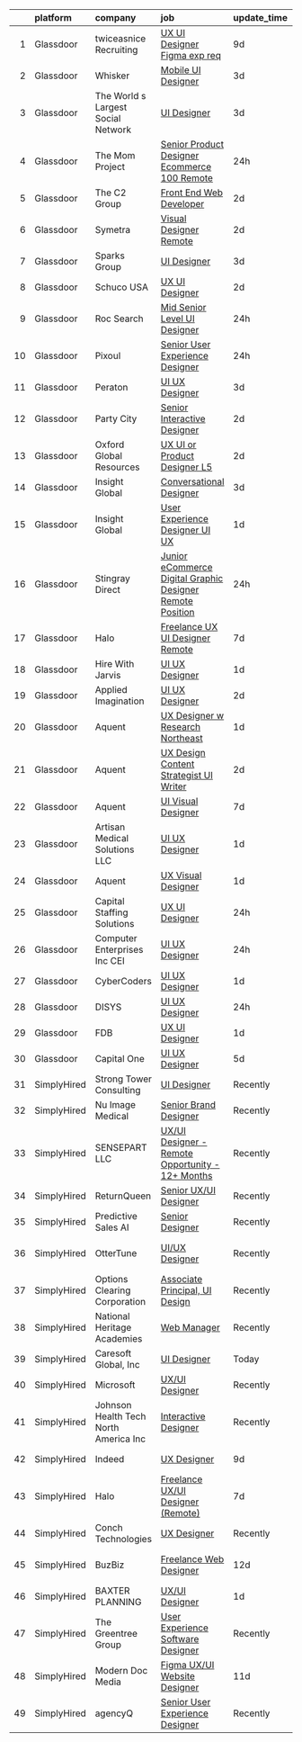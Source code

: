 

|    | platform    | company                               | job                                                                                                                                                                                                                                                                                                                                                                                                                                                                                                                                                                                                                                                                                                                                                                                                                                                                                                                                                                                                                                                                                                                                                                                                                                                                                                                                                                                                                                                                                              | update_time   | location                  |
|---:|:------------|:--------------------------------------|:-------------------------------------------------------------------------------------------------------------------------------------------------------------------------------------------------------------------------------------------------------------------------------------------------------------------------------------------------------------------------------------------------------------------------------------------------------------------------------------------------------------------------------------------------------------------------------------------------------------------------------------------------------------------------------------------------------------------------------------------------------------------------------------------------------------------------------------------------------------------------------------------------------------------------------------------------------------------------------------------------------------------------------------------------------------------------------------------------------------------------------------------------------------------------------------------------------------------------------------------------------------------------------------------------------------------------------------------------------------------------------------------------------------------------------------------------------------------------------------------------|:--------------|:--------------------------|
|  1 | Glassdoor   | twiceasnice Recruiting                | [UX UI Designer  Figma exp req ](https://www.glassdoor.com/partner/jobListing.htm?pos=112&ao=1110586&s=58&guid=000001812d7ab82e9986f0d0ea133943&src=GD_JOB_AD&t=SR&vt=w&ea=1&cs=1_29c134eb&cb=1654325426574&jobListingId=1007892546442&cpc=9C2286EA3771AAF6&jrtk=3-0-1g4mnle2ir15q801-1g4mnle31kugj800-df931ef0bb3332fb--6NYlbfkN0AIiLXtwtv0BDns9BiY4ItblantFozdL6jLmLxNvS8mvjuxisTwqC5eP8M9rzt7hxIT9nDYH1SCM1b2dq3wG1WcPpsnnh-yJQY9xfEd8XA5Y0pD3MH5XLjsTxoqumsc1pAEIpMgiquqsxm1cRl2dzxXR5v8wfpV66b0U9wNNjLG2pqsVadHhuMaXh-pYt_IQjrhNncMj-V9Po-mChr7H3LWmz5B_8E90sw8B1w2JHF1AMqGtmdc7J2WfG9Oxys2LeWJLELPBsbr1CVoJb2E89m_wDGl9PlFKKeHFoifCexO_w96R783ewI6pjvZnCK0ikcNYbT_h0B13yLKCbbMGOs-rRsI143VhbjyvjMhpn0oNzAG3VqZJ2hvJMHwVzXmoa2DEIjNvNk_YZQPDVE0sDRpZezXvBGlYjTVY32NIrao5VmVFOdKqLDmiL5O83WZ0n9NEM6hCzomj-cT45nCZXaRVyV9aOHsAidlrNrnk6h8zpF7lhGxzFphtVI5EeC4WyE3d-J5hWThO2Q4vwXU28lb)                                                                                                                                                                                                                                                                                                                                                                                                                                                                                                                                                                                                        | 9d            | New York, NY              |
|  2 | Glassdoor   | Whisker                               | [Mobile UI Designer](https://www.glassdoor.com/partner/jobListing.htm?pos=103&ao=1110586&s=58&guid=000001812d7ab82e9986f0d0ea133943&src=GD_JOB_AD&t=SR&vt=w&ea=1&cs=1_29003c28&cb=1654325426572&jobListingId=1007906987829&cpc=D3E44275D43A938E&jrtk=3-0-1g4mnle2ir15q801-1g4mnle31kugj800-3e63ae35ad6425d2--6NYlbfkN0DuO5AyZ4DbdVEdCWdwRW2X2xQLnXYxTgC22YElx7EXc8msMH0mY6KKmy9iETSqPoVG68_ymrySiBqnT_Z-kgUnZ7-8t8PHgBNZhJB5RmVN2egvIOAqSIUFXIpkxnT2hnaFxXIXPlKXPkHZJgtupdkrxL5zaVKiEHQ1wletxAELzj_eiLjuE-c542xcOeQFM3stdFejyRL-pZMxQhBrF0BqGD2pZD2Ruw81iQ9Y1clzE37rL01zAR17bXeSJjq42UwqUTVq9yfOB1BGkFCHekc6kvYc18qBuzv-wyCkednEpC1G3Pq0vYTAj0MzMhD7vVfRyMCmswfk7yqyosFpaOeK52pvH7D-gPCQoLAvhq0NEhEvcLTkwVnrVoPsho1_PX5YFFM-dBmZePFX7uAoL-rC59wxpM3ZqHgCjHfGkNpuB7fKaNTGd5_mig-YfpWRMCEZWfhMupf1DNNeytXt66Q9Ontmwx1eyGe1P68aqcOD-Ji2faDUAmQYmGZMI2CbDDqWmIBvUCzoF9e98ufDhN9luUuynUokuGn15_KqecntGEfkgpLo8yt6)                                                                                                                                                                                                                                                                                                                                                                                                                                                                                                                                                                                    | 3d            | Remote                    |
|  3 | Glassdoor   | The World s Largest Social Network    | [UI Designer](https://www.glassdoor.com/partner/jobListing.htm?pos=115&ao=1110586&s=58&guid=000001812d7ab82e9986f0d0ea133943&src=GD_JOB_AD&t=SR&vt=w&ea=1&cs=1_0bee89cc&cb=1654325426574&jobListingId=1007907628103&cpc=654405A9B1E0A9F5&jrtk=3-0-1g4mnle2ir15q801-1g4mnle31kugj800-99cd808f6a2f08b1--6NYlbfkN0DSgjPPcnEdvoK3uuxfISLALE6pB1FR7YSHOr_tSg5_QGIhoz_2VqUepdcKLBLI_zSHgN9Sz03KAnPYZUmx6b4z9mhRPODEy-O7qmoS_HStiINQjsdQqA3YjiQFX69lw-5-ZiQxY3XBCp1i3861rKurtjh3CQKJRE80zcKRvIKPJyUYv8B03li-NvHrBiWMKuSWQJMkAM0MuS-DF_29pemGIEQ-ayRv5yd2rhwqzowP_Is1E4iq3eAovsuOjOQO7TkkSb9iZQTymuGoqrD8isBMAfHJ3qaMrC-mb3dDU-wtyf496zHvmH5__OFvcB2AtmELdoOkT_v7EciA3Nx1zVJ-tcg8v9fvIOjslnqKmuWEhFsUbHKaRVNlO2BbIzQTIt3MvMMxbxBt95-8cCIqF-NFkS-rLbXpdPkPQoOwwdPNWPK_L1CelZ3qiNBe3jAnU6LziGR_62vrlU-AY6ZwBQox_-8b6QrEJbiCJCpxT8IpHGYg43eXnelm6A06MWGP4FaGkKLsvVoNbqMl7dIMSBTWpjcWqnPVBfqmo6SA0qKQMPxMt1eivzMcvaP1j1lZpwL0nRZNioyhNA%3D%3D)                                                                                                                                                                                                                                                                                                                                                                                                                                                                                                                                                               | 3d            | New York, NY              |
|  4 | Glassdoor   | The Mom Project                       | [Senior Product Designer  Ecommerce  100  Remote ](https://www.glassdoor.com/partner/jobListing.htm?pos=113&ao=1110586&s=58&guid=000001812d7ab82e9986f0d0ea133943&src=GD_JOB_AD&t=SR&vt=w&cs=1_e013fc43&cb=1654325426573&jobListingId=1007916631797&cpc=5E31031E1AFF45A7&jrtk=3-0-1g4mnle2ir15q801-1g4mnle31kugj800-5dc217c156d2c160--6NYlbfkN0BDp_epf89aHDQhKpPegNJQ_ldQpEFZQsM9OcONMGxWx6pU56EKHF58QjVdAUvn2gUtaHUX3eLkJUiJQbi6OaBCyzUet3Z3d50_CjC2tXwtJcpx5M_a7xHbrE0_NT1JBo_I04700zYR1GArHt4e4I2AyoeFWxNoCyUlXVVhu8DkOuV_rtohP-yk92_W_H3hudR-woE8mqu70xuMqRyjrxp5AIqM_iiWR1OaVEKa1ayfITEvzHwGe_QLcwENl92-KvcoetiCpnbL1WcqZua67xoZ8d2-KunkypMji2YKABK2U9xAztj0uD08puJTBnnstyCRgJ3nnIocJjo1myMxsiMQcf0pHVeJNhzimy8y-XOrsp1e21nDQYU6XCAg6dQaxgqT7PioQZyPmDf0nB9zVJIQEQ1ZrTc3lSFOkwwwTbRcGFkKSiU_ehTT-wxlSzWpiXsXtdGhziRSe2BHOL6-tC1ornsRkUXD_gsMBwtXPOFpBrFaGClbAeTzpTGUDM_kO1zLVEiZovAM7c_vlAx0MykEU9Hr4_FQixuvaUqrNsaaaIcZ44qXUojVPV57Cdfup_2qqA4JyhrbgQ%3D%3D)                                                                                                                                                                                                                                                                                                                                                                                                                                                                                                                               | 24h           | Remote                    |
|  5 | Glassdoor   | The C2 Group                          | [Front End Web Developer](https://www.glassdoor.com/partner/jobListing.htm?pos=116&ao=1110586&s=58&guid=000001812d7ab82e9986f0d0ea133943&src=GD_JOB_AD&t=SR&vt=w&ea=1&cs=1_feac6fd1&cb=1654325426574&jobListingId=1007910229074&cpc=F41FEAB56D215062&jrtk=3-0-1g4mnle2ir15q801-1g4mnle31kugj800-e03917c5477f11c5--6NYlbfkN0A8vWNZu0Fuho3WsY_OlUy3fu0c3DIrtD5o3Tw6pQ4lFPHBGkmDutwfMhHWYxWA81dfim1KW3nE2cBjuW--Ph5XZ4uoo6lR150u2uiVdBsuUVH2ncY9E0OC7zdpugZ0S8WJdfbv0C4EXeCRyY8Sk3xaDNZwN2Ov14SSbySwO2F0xMANqRf4iDbK7JRNfL68BR5DgKGITlv3NU09HP7WGm1mSl-o9IzAtA-w5GtCaYBHNbOobE5_vVutjU7eOGkwmsyACzRPdV0jHhz5r7qgt3CC_PlL3ApyIZiZL5LMw5ir_KzSG-Jb1V2MNRkk6ehFHA-SHDYPOJ3qmVNZ2WJiLoK1E304YQaxrq8emVZP-Z-KEXELBTj8FZ0EI6uOMSScptWveYmn6rQVRqG9wLMcJW8tT2LiA6GHMv26Mi_rWicMU2TW2I4fQMb-DG50eDwIK7GZ0WCI2akCMYdZ3pbKIJ7z_z96K6ImHK9huRhrJ03KnB1xZPeHeGyc9KxMVQ1w1FdMhLOYqTp-O59eml6sEdUi)                                                                                                                                                                                                                                                                                                                                                                                                                                                                                                                                                                                                               | 2d            | Remote                    |
|  6 | Glassdoor   | Symetra                               | [Visual Designer   Remote](https://www.glassdoor.com/partner/jobListing.htm?pos=110&ao=1110586&s=58&guid=000001812d7ab82e9986f0d0ea133943&src=GD_JOB_AD&t=SR&vt=w&cs=1_d9097066&cb=1654325426573&jobListingId=1007910117840&cpc=8795CF9063CD573D&jrtk=3-0-1g4mnle2ir15q801-1g4mnle31kugj800-81365151b091542e--6NYlbfkN0DxLmO7NH_YTtLbOIMvJFqJGEF88__vqD2fZF7JxivJ0azNiCTgnfJhqK52DTe9kl3HxAUXSrL2mTd0Ptx5yHlrOP7pNyy_I0DH1ewqAlG-HwrZHUudZdbZdhMuQaE91j7v3Tw7VN79EeVQTmxCsMd4tn55Y-PDa_cgZasr_TwpzKY_Ml-ta6ZsRZ7mL6V-QueU-4zruVdb4g77rfMuxoz2VaMTDCo9wCmVOvpfNih4frtgCxPUNSf1N8AYjNLhlDulypF26peReqWxv-4n0uMQVoent8Or520pOzf8zKdNTtUPtovn7yQWdSL1M5njke-isauE28sXzl9Ex71Z9TgCQF-z-ipsbV9YyywFSTeSLC1HssbObTzRTBoOp_8q5RskWpbM3tVblDrxmucK-aMSSezmZqct-vEthZw-ZUhlDkqLzDp9T8vBh7CV1l9p3cvxY-hcMHuYsPR5REGj5PqOzNVVYg8NefqQ6VPJ3RvU6oN3hn_BZH7jwVbNJi0y_DXPNvALuLlonqFPJ6YvaaZ8_diaojLRz-B3-SU6QmN7tYv6MqD0w38xDr2lJVHVGTuXZDGfWiEgxQ%3D%3D)                                                                                                                                                                                                                                                                                                                                                                                                                                                                                                                                                       | 2d            | Bellevue, WA              |
|  7 | Glassdoor   | Sparks Group                          | [UI Designer](https://www.glassdoor.com/partner/jobListing.htm?pos=122&ao=1110586&s=58&guid=000001812d7ab82e9986f0d0ea133943&src=GD_JOB_AD&t=SR&vt=w&cs=1_b897fdf0&cb=1654325426575&jobListingId=1007907539579&cpc=334ABAF5D42DC775&jrtk=3-0-1g4mnle2ir15q801-1g4mnle31kugj800-d5ed0e6d038eeda3--6NYlbfkN0CVbIAoVGlVV0muHIzlWY31dYj5hrVkKa7qBWZ-hZn3g-zWnitpxah_RyLopvrEJPJSvVwjkMKnm5YVHNZCE-zsHIh7BBtePO9VXDv-IoOQ_g9_YSUEmHgjo_LBuod_GJp8dZHf3F-Xd-iutLJpJyhX4iH9a1_YfgQiUkAuBBrk5QGN0QTW--uTfpZ9bj1WKwnmVPEp10l69hPlMu-H3dJxovClQCmNhYsXOG2g207ZTc9W_LlNWqNOpIKk49cvVwZNSz144-X9GVYUVWCJIT6yhuvL_emNkJu3O7DSH7DHwf4xK3G8qu06VvwnmzyCftVUoJVr0qrCg_QnzGFqzqaOMHmevuwTzI17AnghPczgmQhk5LPZbyGhh8_usfmP1E2MdMg2rp66oN-ZO0gcuN_S8sDl39rbsg3jJC9ClAnsUH91H2kc1X9UncS0AVVYof7etKmk5qqvwnDSnvZpEuWvkN-zTGsMBaZ8_qU_6Zz4vC7wTbz7zJOSuwLHFbh3niI%3D)                                                                                                                                                                                                                                                                                                                                                                                                                                                                                                                                                                                                                                                  | 3d            | McLean, VA                |
|  8 | Glassdoor   | Schuco USA                            | [UX UI Designer](https://www.glassdoor.com/partner/jobListing.htm?pos=108&ao=1110586&s=58&guid=000001812d7ab82e9986f0d0ea133943&src=GD_JOB_AD&t=SR&vt=w&ea=1&cs=1_74aa0e41&cb=1654325426573&jobListingId=1007910147316&cpc=9DC6E4D8324653EE&jrtk=3-0-1g4mnle2ir15q801-1g4mnle31kugj800-648eccd96585997c--6NYlbfkN0DZc8PhIs_qdHG0M6EPLtFrFWa2VwwoVfJD5Y7tpxTukW3UFWyx_O_af6XPVZFO0XQZ7C99RcDXSduUSItb_VZ6mWGaGRpCqgJHf_I-FQlYP1X6UfL6_8quVSOWuEqAWFtJ7mfmztYeIgDE8-XyRScMMMb1A5RuUFygnceecpGyI1Gpu1oWLXMgvxW0JNEgp7hX1jtUTjby6GlT3leVZWOgw8lCbWfErkmbDorNgq2l1cr-CV5Q53-jxULNG---i9n-HbXqB805zfU9N7wZS2-cUKfh4cDHqmd003wRZuqf0TeTlxGwaIv4GLbTm1_KFJ91hWcZqcnIr8YR7JkdrNindWAeq8pmpIb9Wj8BGrCvWqgMPyzfEPHZy40KJ-_CVaOgTy6LuMggX3ruxHLJGFlCsdLnaQQx-2c40tKtuksBpq6DNa3kYIeM_aQqVnXAZuW9Bz5soR82UK0gNxRYTWRGyIwKiSNEXkrZyebTyujXfyoT0EK0asvFA5-wUBXeIuQ%3D)                                                                                                                                                                                                                                                                                                                                                                                                                                                                                                                                                                                                                                          | 2d            | New York, NY              |
|  9 | Glassdoor   | Roc Search                            | [Mid Senior Level UI Designer](https://www.glassdoor.com/partner/jobListing.htm?pos=126&ao=1110586&s=58&guid=000001812d7ab82e9986f0d0ea133943&src=GD_JOB_AD&t=SR&vt=w&ea=1&cs=1_4656c9b9&cb=1654325426575&jobListingId=1007915949820&cpc=F41FEAB56D215062&jrtk=3-0-1g4mnle2ir15q801-1g4mnle31kugj800-325a1e1b5d8f42fa--6NYlbfkN0CMHfdvImXyhvk82aHanYmk_omNMXOkHedsHncAw9pogZQ8McdVG3ZgtV6D129IFYgkGozRgCjwawEtcvof2isAMJd4ao58voxGhYZjMg7nDDNsZsbiTjzCORehHChkQZN8mspy4ipgGIuQTI60ZDEUfds7wwoyVOGT2AV1FnWDqS3Vt2hRaN5YYqxtGELn9he981KsMl47rDb2XqY7vv_lxIrfw8mrSlwOZNnXG5DLaSfcZJ6ajHuI-yCd6xtISi0IZLYU0R63cXTInBuMmW1yvjqwHhUC0klb75kbRQx-qGCupVNDb6scMdjviLRw1F1oFeUumP0vuE7GzqIfBGUjlcM-PywZ_AykWDnHRmO_jIehKn2pD_CdyP6_T0UnOafyeZjwYajGZAzBlB1fQ-x1a3kpOq9zpbyWP6P9UJBJYqHOQ70vLO_GfXC-Od5wjhLYm3zuuVk_PK9D1a2M9RhCXsUzz6WLsZaXTPN3_5ff3vzixgOtN5Pm9p2nt0U0BhjweVieDnABvQ%3D%3D)                                                                                                                                                                                                                                                                                                                                                                                                                                                                                                                                                                                                              | 24h           | Remote                    |
| 10 | Glassdoor   | Pixoul                                | [Senior User Experience Designer](https://www.glassdoor.com/partner/jobListing.htm?pos=106&ao=1110586&s=58&guid=000001812d7ab82e9986f0d0ea133943&src=GD_JOB_AD&t=SR&vt=w&ea=1&cs=1_ca17808e&cb=1654325426572&jobListingId=1007916613858&cpc=723ADC3DFE402989&jrtk=3-0-1g4mnle2ir15q801-1g4mnle31kugj800-f9e6c36db6c18fa4--6NYlbfkN0DkuNNc9jtp8Paa5ic1vcdzrE97PDvQxS5P2e8AiHduyeY-Bjef1quw5x-u8TrJADSRTlrF43X3tRGUfZfixxZuJhbH6sy5XJaB0RzJNGjXdYkwgYrOm-PDYratyS3Sts2nghLR9CbAIZFNsABtIh3vBJP-0pq_XNCcvg4USCQyXbQvD7kflEeGYOFkS1uZmAFVAgJ57M_jk403liy0e7TfC8UR9Ts4xdcqB90MPTCWiFnvdWY_PxxWWSdQ9Ke0gHCMz5MbmIpXAgr3DXTYxQItZH3szsq-O2MOQqpAkLcctdd1hIo-Amiyb5VhNsnkvR8OqKXozxEWKYOegNOjIdyH4Wdw5nL-5XLr21rytyxkin6b8wPEEIH2Qpv4Nrp8oA48qsNntifi020CRk1fKnDWGDFECOxCLba90yXcPmFrkrG2hPEW9ENBqasTntEsMJ_dTUqTWQgTnpLPU-Oan274B9lLWLAO1pjwGhOnHmXE_PoTNY73M77qaWNVcMr7Xy2jxYXlUW33Mw%3D%3D)                                                                                                                                                                                                                                                                                                                                                                                                                                                                                                                                                                                                           | 24h           | Remote                    |
| 11 | Glassdoor   | Peraton                               | [UI UX Designer](https://www.glassdoor.com/partner/jobListing.htm?pos=109&ao=1110586&s=58&guid=000001812d7ab82e9986f0d0ea133943&src=GD_JOB_AD&t=SR&vt=w&cs=1_1b7385bb&cb=1654325426572&jobListingId=1007908040640&cpc=56C4EA4A1A191A49&jrtk=3-0-1g4mnle2ir15q801-1g4mnle31kugj800-a255dd990b3b438e--6NYlbfkN0Cx7R8OmodZU4Ze4hnUhR0Myw3_voyDLMHXumN7ynSuTrXceT3foN28fsokTCLC-tsOYPdqJ-Dlo-QcTTJsSA6HfG6wbmz23Kog0PHnecyvSE1Dk6Xtf9ZpB2WU-Vl2yuS85fI9m4vR0zNYW3DtrO23-UYzDpqKfkiixyg5GSTf9UTH971JZDOZ7Qcz980jYuoYIBCQNiOGPK6Qzw2rDaYMGePpetfwpUYAyAQdePWC7ycpFNY76c27WeIiwuZSxi5PRAMU2XJMqnW_VZzEowQ6khFj_MTHuSJpoMqq-7GJ8hPpoYPGo2FtD9CdU3cCF7FYN5gZgKTedjvAu42TSBtg-cokITetD5Z6KI8Dbqg2WatHBVSc3lf9l4gaPj37dGXtLxjryHFiulktAwd5dIrGcvk1tTs8SJA5b1BPfblXj6CgE7rklabmuKJ7Xw8X7yu40cOBVlMylwpAyxJErY5aHLxDmezyYqzud7MQv0y_IZyEHZwM1b8sYMXCzbm1ekYgUF8DUfHka6wDoAAcJcJY9WYy8TLdk_fEYrmvrL9jzLFsCQfvdqFPNvZnOzIcATuGTteOvGKiokjR0L40LL49p3PTTRMoMKhj7uAGkQHA6-5XWVG_7-02XImd42VPCIMEtkqOfylMFt_tPUP-acYuZZsnGqInLLjqnQ-RtH07rv3kP485zHDsAGRewZQ7m3qdS4flvfAFrxqBlHe1b8ausrYCR5r_JqKlUikwaXCe2sYtqkEm1-PBjjcLjpsacTiWhM8jnD7uWszR1N5cem-LzSmmSF9xM9dvsu5edfyxnYh5bkzmXByD-jsekWwnHjI7LAX-Z5GJ0vWR7eKzmKGMaRhY7aOi0yKfZLxszb29rCSvXwyt5UJNpwGA_PQN5_dfGjyyjU5K9suf3tvZ9pYFRrN9QhnKcfdMog-rn_O7MsNIQHyYAy7vMoWC0PrvmQ_aicGyIIxLwps7BJFlnOqaEt-lr35I0j4B7J3wV0ZAAzwtOt8-ePOdzRN7DtJtkdf47547rEYJw6U1bqszejsMjJ_2M0bjOMie1gWFjbIRpkokf_wrCpD3KOpTrXWBZeisjw4hHyTxG4LOI_NAZ1n1rwINQingcfLMdPQOYmyHjQ%3D%3D) | 3d            | Bethesda, MD              |
| 12 | Glassdoor   | Party City                            | [Senior Interactive Designer](https://www.glassdoor.com/partner/jobListing.htm?pos=111&ao=1110586&s=58&guid=000001812d7ab82e9986f0d0ea133943&src=GD_JOB_AD&t=SR&vt=w&ea=1&cs=1_9c6760c0&cb=1654325426573&jobListingId=1007909529271&cpc=217C45A42544DB93&jrtk=3-0-1g4mnle2ir15q801-1g4mnle31kugj800-8769dfc360d25208--6NYlbfkN0ALyhAUN4-rMnQis_n0DgkUvmAya-wWUdlU29uRgGT9KIzKCXIeS5itAw0GIAujaTy37iTorclyPI3vPqg1iZ9IXdL5ELBGGCW2AVh8eBw2QmaRPyAXe8ZiSbFo-Gs4IXN-8xSQhkPzltXA4JI3kcRoOU8Zbra8vcPgPYSRCbcID6KdafD0JdlSP0szyyZkvaSXTFj66meCjzUy6IlRtFl8eWlbJ3MrZSEiGnap-dHJM9cwpau4BIUHD6xermHc80ZAdEjtqPVx8oQXdghfibvoKIkHcw-b3Q2Ham6ZLurefEXBJYCQIQrDMQX9-0kZsmov8oaogqVloSBzZv9hm1D87XdxvbJKoTo7nL5Wvz-27jv8YkSKIXZnTo9ufoLx8jncd4H_z2C3qQMrB9Wm8Aa9eXn41hjt6D2WQ-pX0Vt4gmh6senO-g9aAi_ZbOIqBmTeYHJmmttgGM6ohLul58YBOC8v1c4x7T2zQRb1bHZgip_VOR4E5DQoA3uIvoE1vNmzbgLlNKpttg%3D%3D)                                                                                                                                                                                                                                                                                                                                                                                                                                                                                                                                                                                                               | 2d            | Remote                    |
| 13 | Glassdoor   | Oxford Global Resources               | [UX UI or Product Designer  L5 ](https://www.glassdoor.com/partner/jobListing.htm?pos=127&ao=1110586&s=58&guid=000001812d7ab82e9986f0d0ea133943&src=GD_JOB_AD&t=SR&vt=w&ea=1&cs=1_28d9773e&cb=1654325426576&jobListingId=1007910888820&cpc=F41FEAB56D215062&jrtk=3-0-1g4mnle2ir15q801-1g4mnle31kugj800-236d53317970062a--6NYlbfkN0D38dVY1HiwVlRJ2sgHwoll4iKvb8KzfDOOcqRKKsqQYBdEVI9w2agCyPdJw2s4TQoE74vZzh8SXUc9h0xY8xyPYLwKsOvBUgl9y9tE1B6tRrqFTkfx2LFZhefZnNvzciUxa9TnrtURLxlm65Qh6xlIx7olQZRP4mkpX-gaUrNa9j0kfrBiZiIsjFlL9raYYwu3tYNMInSOQRfx-5EZZmxJyKDLxPf4x9MJ7s7JM4O5D1tUpTqBBqOEKwqNeNUMrQRAwdX5OJeDn9kSJwWyKCdZ_UoaiUuTaa72uXdcsw8niDGoCCTS9SDxrRyDZXO9GJrAtD8_D1EgqV7Tetn36nV7TgbYZT_IrQiYKtF3bGw5e9YF85WAh73MYCLNuyC7_SZ9O1ItkRfezzSfBoZJzKZBZ_jPLM9s41nuxc9JxpC7XoWvxtliZYi3dE9FnqaDzACbVl3g0b9whtVH_Dub3zbxiGk-0TGa1MrUiyyymAtbuIpAnWspJ5HznlKnAZjJ7FZWkDeF-j_8HQ%3D%3D)                                                                                                                                                                                                                                                                                                                                                                                                                                                                                                                                                                                                            | 2d            | Remote                    |
| 14 | Glassdoor   | Insight Global                        | [Conversational Designer](https://www.glassdoor.com/partner/jobListing.htm?pos=125&ao=1110586&s=58&guid=000001812d7ab82e9986f0d0ea133943&src=GD_JOB_AD&t=SR&vt=w&ea=1&cs=1_803374e7&cb=1654325426575&jobListingId=1007906260878&cpc=AC285F3A3ECA6BB0&jrtk=3-0-1g4mnle2ir15q801-1g4mnle31kugj800-56a5fb67762dbe2d--6NYlbfkN0BKkHZu3wF05EeDimN_p6sYpKCMArvwa95YdH7UpkaBCiPadoOw6FI3wGz6Ok-pEcvG-VNxKzu92EQKvOd7yAuQCbagbus3vzKwzBGF-PIfvqBmRFg7AhhC_v-r-6GrSFeaJIXixPl99vjKVFkUk15m5sXVPti_IZxJNSG6P9eZ77Ay5nUrMa1RJg2KFrbc2Z7s_v8h8DlOYrFL108zpVe2IDFQw9q3OfXofrkN9p4Wpw853XK3P0QCi8UrnZYrZKN07_MRn00sA82k3-54794VBML-FnQcdp2P5WFK82uuWyokv3-609bozA3i6AjYAoBl3W9e2xm42h59oRBbDa3jIitzZgaD13IKnjB5PUmCaQftTHxzR0l-8-SESsbKcPwTSbZ-VVjpYbamgqnjzst53RaGo1LCB5qoSOvntESnitvRRZAfUTmm9GlGrFJ0_7JFmVEf9QB3I4KaT3M_gIba-JFS6ONxWKQmbZRH4lbj2sAoMfdxhZllrRQcTtB31-MLcwnf3_hujw%3D%3D)                                                                                                                                                                                                                                                                                                                                                                                                                                                                                                                                                                                                                   | 3d            | Remote                    |
| 15 | Glassdoor   | Insight Global                        | [User Experience Designer  UI UX ](https://www.glassdoor.com/partner/jobListing.htm?pos=120&ao=1110586&s=58&guid=000001812d7ab82e9986f0d0ea133943&src=GD_JOB_AD&t=SR&vt=w&ea=1&cs=1_304ff2e5&cb=1654325426574&jobListingId=1007913069564&cpc=334ABAF5D42DC775&jrtk=3-0-1g4mnle2ir15q801-1g4mnle31kugj800-3f31a5f06186897e--6NYlbfkN0BKkHZu3wF05EeDimN_p6sYpKCMArvwa95YdH7UpkaBCi52Bcb3JNt3QpXU1JGZrLRJwgxvwshQkdJcOx2seRRrAR20Nqt8bH2M023UqhteN3QnVymEkxBgJkhcnHwiT09I9IU_0UqBj2y0SvN0rketZ5GTye6v0G1mJK4yWuvKT5FSw436GRiaqMDVUXFCoSO2UhT2z78eTD4d9Ju8oVPwOXRDHvco5wI6iZui1C0rRDyrfPT_yetjytrYWDIM5M4THj5go_r_Rt78GbuzmjlH7Vx_T4vV1jH4x__pjyoi4ZRwuSEVPCpguBOsdOyCBrijFGjNrk4D_YfjwVXPVZORT5XwCY7LYM0z3CfKVeRKZttjyEk6OHTe49gqpcPZm-NCbq1mTQDhZEjKCCLMiS7umMGXRqPjAeGoMtdFug2O4vQAt7P3om4ScIG-4KK0-XTA8FUX-Lr5wugH7T4KjgRA3AyAOghXmVHF3Exymt_QRpHtkNZmXv5TQb0SdAI1DkEv_8zMpaZioLDqpC4IwSRX)                                                                                                                                                                                                                                                                                                                                                                                                                                                                                                                                                                                                      | 1d            | Remote                    |
| 16 | Glassdoor   | Stingray Direct                       | [Junior eCommerce Digital Graphic Designer   Remote Position](https://www.glassdoor.com/partner/jobListing.htm?pos=104&ao=1110586&s=58&guid=000001812d7ab82e9986f0d0ea133943&src=GD_JOB_AD&t=SR&vt=w&ea=1&cs=1_d62cd84b&cb=1654325426572&jobListingId=1007916925681&cpc=07D58528F3898F33&jrtk=3-0-1g4mnle2ir15q801-1g4mnle31kugj800-c4f044e08a5aeb1a--6NYlbfkN0BhFJ8ddqZb8WQY2A-LeqcjzbfYC2yoFcx2RKsEMgWd6jGlCMHeR7ko2nHT3289qBbauEkqN3pPtFK1sf1zqQ3jiyCRpzmriXFxJxikwqYqh_Dx_h5baZNPCUYAqieA15MlIpzBYUCXd1fmBUXTtYUrnbEGMf_C04Gf-NhbsKsSpx0HwE9e_gBwjyDC_UjQLjVFhac4bKST8NwZAht7B2cAoGHD_e2QM0MVCAZXhTh9kXNnoj_sYAbwwp8xSkJPbGlyeVTd0wWTHtFmT7au_2dFKWsmjYbzVXVlG9Z4DFr5BUtaDzIFLudIWWlyEGb49NY58AHEf1ilPA_SxnErVY6cIYDBNzBPybBacGZ8md4Fahc35gQXZHP-5NV9u6RyrhKfDk5gsybABXGuiDASdyEL6pJVzKXSwyn5ooIX658gXu746Z3D3QYBqZ2hPoXdHUDfbnn4_1DozpVepVminZFZ6q5RmpIMMLDGtBu4rL4euHmWwoZG0DLqWfZ6vgT3UPHfdUUUhtF4ew%3D%3D)                                                                                                                                                                                                                                                                                                                                                                                                                                                                                                                                                                               | 24h           | Remote                    |
| 17 | Glassdoor   | Halo                                  | [Freelance UX UI Designer  Remote ](https://www.glassdoor.com/partner/jobListing.htm?pos=130&ao=1136043&s=58&guid=000001812d7ab82e9986f0d0ea133943&src=GD_JOB_AD&t=SR&vt=w&cs=1_58b90b0d&cb=1654325426576&jobListingId=1007898771732&jrtk=3-0-1g4mnle2ir15q801-1g4mnle31kugj800-aff68833c903062d-)                                                                                                                                                                                                                                                                                                                                                                                                                                                                                                                                                                                                                                                                                                                                                                                                                                                                                                                                                                                                                                                                                                                                                                                               | 7d            | Remote                    |
| 18 | Glassdoor   | Hire With Jarvis                      | [UI UX Designer](https://www.glassdoor.com/partner/jobListing.htm?pos=124&ao=1110586&s=58&guid=000001812d7ab82e9986f0d0ea133943&src=GD_JOB_AD&t=SR&vt=w&ea=1&cs=1_dada4f19&cb=1654325426575&jobListingId=1007913957988&cpc=AC285F3A3ECA6BB0&jrtk=3-0-1g4mnle2ir15q801-1g4mnle31kugj800-52d1eae5f07c882f--6NYlbfkN0BeqOXt1Ki4TgaqVzKgHyO684REiCAwMDt6QdkLJMyKFE4U8Gf44T3q6743LZi-2_qabs7NEwxKt8ZY9kUEmAFzEZ9sLOCifB9wZD79jko9aXur8RsRV5TxDtPfKvXyf7o_AiTGpcVx8sIZTA6h5CibLMTcGxhFkGZNdnOD8BCIpn0FMUo1YLwWcybplwo9BVsOos586d9n0ah4QgYi_VNetBUcdnKKD8bQbqIhcm7ij0wHFfa5stDxN7UWHLhNQnAl2r-2_1aSHhLO677jyoSybJBlNQWvBmXe7QvDbEonmdrXYtxytLmnT5nl9EyuoKCXOQegGcksHewgQKeAPDgOXzEQgDToCjfFcRUP2EPaxGzk0aMgbXmOYxnaQH4wsEfUhOB4XhsrhLoypfcBtSPGyF1iHI3_KBMsYD7-xCrPIVHohu7CJyU4_3iXY2tMYMqg_iFNkXhQ1iKcZoLPW1JRrvJdBAveqilap_SiWXhX2nktKeDYSaUP-suQCg3gbaLMsIt0fJs3Gw%3D%3D)                                                                                                                                                                                                                                                                                                                                                                                                                                                                                                                                                                                                                            | 1d            | Remote                    |
| 19 | Glassdoor   | Applied Imagination                   | [UI UX Designer](https://www.glassdoor.com/partner/jobListing.htm?pos=105&ao=1110586&s=58&guid=000001812d7ab82e9986f0d0ea133943&src=GD_JOB_AD&t=SR&vt=w&ea=1&cs=1_3f1d9d98&cb=1654325426572&jobListingId=1007909595292&cpc=AC285F3A3ECA6BB0&jrtk=3-0-1g4mnle2ir15q801-1g4mnle31kugj800-b26e10f41467c019--6NYlbfkN0D8j9N0G3bmE7t_bRxWCnyO3V8nRNicLzIRxQmtr6sajtSbey-JVwvqpuEBj86dBe4ufdw7rGazgWGbn8rb-wSOVL3vHFpa1_CjVZlvLc6JytDKb3o-u8MmpV-djDjMhPFLatrXgIzayfHQ-LulI_KApjwX5khRiiV9TLmYebwXa02vhdNslwaqk5mY1OZrvFuJOc-CodhsGQD5SHTlSlIo1rFbVFKoHAbfyPGfPsgmmhzUjBLL0Zmi-Zs2T-rlhdbYpb6Q7RgIZTqOAsfTvObjf7ceedJ_WAMMV2uXsD_p5bQrUtqcbLB5D8rYBpTQNDrLeIE4rduYmVLau1BRlSj6vfcBgDs6X_fj5PPRp6yfvgIhriuAXJ_f9q9jW_-R-BYUPJ0F9GKh7jmLtuCJ04v1JVXauOlxwqphaqaOiaIHP1dHqm3Vil-5-mKbfvUYK2zkLik0vk3Z4n3-n206cFfFR358wWl_fDf5YBChiXcBsHL_7XyDIAcL)                                                                                                                                                                                                                                                                                                                                                                                                                                                                                                                                                                                                                                                        | 2d            | Remote                    |
| 20 | Glassdoor   | Aquent                                | [UX Designer  w   Research Northeast ](https://www.glassdoor.com/partner/jobListing.htm?pos=123&ao=1110586&s=58&guid=000001812d7ab82e9986f0d0ea133943&src=GD_JOB_AD&t=SR&vt=w&cs=1_681c24b2&cb=1654325426575&jobListingId=1007914399246&cpc=E773D000C9BC26FA&jrtk=3-0-1g4mnle2ir15q801-1g4mnle31kugj800-bccc643b900b55c2--6NYlbfkN0DMrcEu7yrtATojKJA7cEzGQ3FdRGWLh0CZQInL4ECGI9gD0Wolx9R2v-Aex0-GK05DMPocMmn6QvIM6k2v7MhMfXqDvXpD5icx_E4bwn2rsQDzzkXrQ-kwYfw_WeUFtvLb8ljKn9DRqa34rupqfglxXS8Sp8ZBVezLG5kJeuYPOzIWOU2Pan4PG71nLuz6Fqyz1XOYmmcTfrUsB3E7pVLCWXtnmU3yZUB6k-BJv454-QDBRaZq6aBUfQ-P7lJsnSM6plIbxWzEIESZ1jugpnosn50aOzmmqlDSvWu67rmCTG7yhH82FkJmu1UuQL06cuM3aNJvPIff-rvjtc3mUPbldiNs23CVMgtgbJXi97naxEpjX_uHNgOHQeFm5rjEJD7VLK7sRFBo__iEeA7MerSJETeTQ5RK0m0_gz8Ortczp9_jd5TIVsikc5gA-y9RoYQcEWms33vXEQ%3D%3D)                                                                                                                                                                                                                                                                                                                                                                                                                                                                                                                                                                                                                                                                           | 1d            | Boston, IN                |
| 21 | Glassdoor   | Aquent                                | [UX Design Content Strategist   UI Writer](https://www.glassdoor.com/partner/jobListing.htm?pos=117&ao=1110586&s=58&guid=000001812d7ab82e9986f0d0ea133943&src=GD_JOB_AD&t=SR&vt=w&cs=1_bbe3db65&cb=1654325426574&jobListingId=1007910081159&cpc=FD1C1DA32C38CFA7&jrtk=3-0-1g4mnle2ir15q801-1g4mnle31kugj800-beb814f8d5a0ee62--6NYlbfkN0DMrcEu7yrtATojKJA7cEzGQ3FdRGWLh0CZQInL4ECGI9gD0Wolx9R2EDT7B77c2cQ7hSGzbDUSeOMcrfJSfCNOWI8WhAnph5rUR4Y8PNh1xu48KtOEa-7aAZLReC34JZYVDpgpM0ehWsPGa6LXFk0jUeeOqMJYV0FLHh4oKnebCJOO3-GNraV8NDxNav-I-YEuOXcHEq62EL2qL2c5aUHpDaiE5530Wwjxj-66hkB6xYIPkJ2L7QAN7PSpDx_alBsb29z3W76bkyPNyxK6q6QSUDehtBqh4dVDNNMnAoqqJq1pQ194eFeNiVOejU8ZaoJ2jlhDBB3GOa5xl8ybTYzJNlSsWUsO-44PL59_iF6Zx0zY6OFF8-hqJUw9SIi2d2e04NpNu8MicV5u315C4GSi7q_defc6N9Vdb-r5vXWbBs0HfieLUYQYLDg3qeXGJPrVmJD6aNn8Gg%3D%3D)                                                                                                                                                                                                                                                                                                                                                                                                                                                                                                                                                                                                                                                                       | 2d            | Remote                    |
| 22 | Glassdoor   | Aquent                                | [UI   Visual Designer](https://www.glassdoor.com/partner/jobListing.htm?pos=114&ao=1110586&s=58&guid=000001812d7ab82e9986f0d0ea133943&src=GD_JOB_AD&t=SR&vt=w&cs=1_f52ba830&cb=1654325426573&jobListingId=1007898744653&cpc=3DB599BF2F4828F0&jrtk=3-0-1g4mnle2ir15q801-1g4mnle31kugj800-efeca9a850b16bbd--6NYlbfkN0DMrcEu7yrtATojKJA7cEzGQ3FdRGWLh0CZQInL4ECGI9gD0Wolx9R2v-Aex0-GK05zrA5DJFFd4s5qGed3zqo5YvDj_O-zKn1wEwkAkQw8N8xE1J0CZxYTY0hBH9Mlg9QixlOBA6TSaBKOszUQSwr2O8LGcIEo9Lwx9Qm_hx08j8YA0Na7wvoF0J4XC3VuACGK_Dr_CuA5vk3ODOlHcjxGvqtQ2FLM60g8EjtmZwE3ULl8C0i2N-yOZ9JRmIHf0jRA8fuKn8mJn9FN4mzW2JjulaBymxKAr4eS5UbZRTpVLqKsXpgXBGhiPreXbiC01rrkn-D-xV2LsFy7uoHPV0-4k6aAlQTlIaytkLmCmGyYnJUc88TeFLaX5GPqLgtbS5LjevXmTgJFswuzVYuc2uwDug-umtFl97mYWk1QwHrkJdtnOn99rRrt9vUo8Kmf16vBzC4Ym-6SHQ%3D%3D)                                                                                                                                                                                                                                                                                                                                                                                                                                                                                                                                                                                                                                                                                           | 7d            | New York, NY              |
| 23 | Glassdoor   | Artisan Medical Solutions  LLC        | [UI UX Designer](https://www.glassdoor.com/partner/jobListing.htm?pos=107&ao=1110586&s=58&guid=000001812d7ab82e9986f0d0ea133943&src=GD_JOB_AD&t=SR&vt=w&ea=1&cs=1_9cd3454b&cb=1654325426573&jobListingId=1007913791872&cpc=451933188B21919D&jrtk=3-0-1g4mnle2ir15q801-1g4mnle31kugj800-314b1ca663a14c22--6NYlbfkN0BKJiktDh5w2jfi2btcTuMZsz1aoc_n2HEeeG_5fW6GsDlN-sb7hc2CZ5tcmkzoQE3oFI_88A81gN46dAkt6H8eRWfZj4LsDLIukcyc62mG_zemrggH5qqML9r-QTNyZ_Q41D3T-pnKBBIYSZ8r-4pD2bek7_o8GbgGdT8jtjSPFM4s7OBfMQSH4Szn7V9JOR5_GlQY60FIIsrrwuFzE2q6E3ciZi8v5sVfklKL-STQXLBhIMcpXElHg_B0klDmJ7GVOXXl1-pLkLT3xMRz0Lz0Klae-0JqjuferIBFCpYrAyQC-YC93xPi-bnatxsZiiqEBnaz-juMWmA0vvVXQ3YhJqMeJ3P6cSFqFXjiIXbvaMiwlfil9YDGoewUtYJ-d2whbgqFj_0xA86hWmAXEIjA9zW8ql7PS7FCq2uflnDpaOStI2A6mxGQTlnQ_-uBcU3rkG1-NMV_z1QM0KVOLuD4oOtiKmQ-KlaOVJL9Krqqi79Nl6qZUl5d)                                                                                                                                                                                                                                                                                                                                                                                                                                                                                                                                                                                                                                                        | 1d            | Remote                    |
| 24 | Glassdoor   | Aquent                                | [UX Visual Designer](https://www.glassdoor.com/partner/jobListing.htm?pos=129&ao=1110586&s=58&guid=000001812d7ab82e9986f0d0ea133943&src=GD_JOB_AD&t=SR&vt=w&cs=1_3ed57207&cb=1654325426575&jobListingId=1007913723405&cpc=334ABAF5D42DC775&jrtk=3-0-1g4mnle2ir15q801-1g4mnle31kugj800-71ec5fb32ae59c86--6NYlbfkN0DMrcEu7yrtATojKJA7cEzGQ3FdRGWLh0CZQInL4ECGI9gD0Wolx9R2EDT7B77c2cQZC1PM7qwOyZv-RWaVTjlMMlmRgqVDliv3k3evYttuXRc7Quj2OVT67FYo3wLYLEDtJ0Lg6Kdps0AGHifk3zZ0kd16GsgCMjEdBQTAi4E3XVSICjSsDKCMsb4oqrsWiiwPeqKFgaVUEBfec8FF3XsbUMlURflGKxN25tdcELwhCq0X1ZoIfsY3dCwx5jHjIqHD68W2ZZUxJpnvZkEAr4I3kyf6Vww7FJrKuBZKxFApXEGC4Etvul0sfegdFPOqo1OascWfFSh7M3TqCSI2kPfsc4J7ghzrZWaQkfCLhxVDTKCFzayp7_qxDpabSlKA-tpUIY2IVOCJJtOvP4hz1r7wk788-wnpGfWxBWp2hGy7kkCOsM7VuiTDPGqjWNeheuqLNPibvdpDPg%3D%3D)                                                                                                                                                                                                                                                                                                                                                                                                                                                                                                                                                                                                                                                                                             | 1d            | Remote                    |
| 25 | Glassdoor   | Capital Staffing Solutions            | [UX UI Designer](https://www.glassdoor.com/partner/jobListing.htm?pos=128&ao=1110586&s=58&guid=000001812d7ab82e9986f0d0ea133943&src=GD_JOB_AD&t=SR&vt=w&ea=1&cs=1_96959a43&cb=1654325426576&jobListingId=1007916410281&cpc=AC285F3A3ECA6BB0&jrtk=3-0-1g4mnle2ir15q801-1g4mnle31kugj800-961d33116535d81c--6NYlbfkN0AHXq2vAVwR3IH7wgnTMdWCa3HguypIXx0DFudX-u0zu6XSU0N9gDGCMsnO9yvyAfNNAC5hnh8jA3OB4BJC0nlNRV8yUXBU_0tO6y9neesjwZjx9X7nAirTmhczDFeS8HiBdKJG0LA8IxfHyfyQiHSf1HNyHHfclOMzjyjNy5WKR9x4t8-3iJ3disrSre_USuEzXhrSjkG3DMCQKaOi8ukwQ9zvkm6MXrB8lrFw_MkCYxQzUTdIXM5gcQq3ZZvED8K9jNCAu9MlA-AZwdckUCtcnwVpi6KYAfcFXj3_Ewwuhxum5hA14Y_RhGG5POY3hhPem6G_Hg-GrwbzSkS7lInjUul1pThzpSVWpq_eAtISg1Ax77Fu0LcvjAePDzmYtomgW_UKno9obrmnZI4SvE0kP_CQ0v6Mo-TsvwiM3Y_PAbn7245Y6ynCE8W2phH8qUDHhsYQsrJI271h7TlWlMN7aR5hhcOaqIRz3EqKbDFJwYbJsrcxckMvKehj1ipOlORMhsgp9lrYVA%3D%3D)                                                                                                                                                                                                                                                                                                                                                                                                                                                                                                                                                                                                                            | 24h           | Remote                    |
| 26 | Glassdoor   | Computer Enterprises  Inc   CEI       | [UI UX Designer](https://www.glassdoor.com/partner/jobListing.htm?pos=119&ao=1110586&s=58&guid=000001812d7ab82e9986f0d0ea133943&src=GD_JOB_AD&t=SR&vt=w&ea=1&cs=1_1a978620&cb=1654325426575&jobListingId=1007916466408&cpc=47CFDC01B3F81FAC&jrtk=3-0-1g4mnle2ir15q801-1g4mnle31kugj800-775d0d15565065b3--6NYlbfkN0AVVnl_N3xmP3MApcGA3sr6MLnz8P423WWILI1WvbjE8Ry71v-lom9NKs8rBQiPPScD78XVx8PAQ3s7XxXAW5Js2piK99Qqnoa5AryvGS81qHRYNaCy62UniP6v42_-aFpS4Rye0b1FwWOGRCSo7VWA-6-QPdG3OSPCFKNOlhNsUlnW1qvj67WdQtgN-6ZFQV2_ROrKmAztIh3aJ_IH92DI3h1IANHfi_F2OQOq_vq_Ir28u82uTiJNWpnM1Lvkk5LVdfq42dxfZTvYQiAEnVDZPNd7gDOP3MqdvgLXpcl3A3Ioi6JK9MoN9TNIn5QWvNxNue_JVCfOnFfx7mWDu1jan0ycl1ukFOkCgk5r2KiD3YnPXSkIEKUluwRREfBDbJTutfX51I2E2Ot2lVTNGbGLEjNUq5pYb8HKaxLy8kSiMQZ6is7_sWXciTsWkpYcnB_ou26d6wXBeQK6u00UzMpGNtDFbBzVhZnRafJl-zDZS-4K31YAuVY2pdAd2jlzH7Q-cDiXdIouZw%3D%3D)                                                                                                                                                                                                                                                                                                                                                                                                                                                                                                                                                                                                                            | 24h           | Remote                    |
| 27 | Glassdoor   | CyberCoders                           | [UI UX Designer](https://www.glassdoor.com/partner/jobListing.htm?pos=118&ao=1110586&s=58&guid=000001812d7ab82e9986f0d0ea133943&src=GD_JOB_AD&t=SR&vt=w&ea=1&cs=1_04d718e5&cb=1654325426574&jobListingId=1007913999242&cpc=A65DF3A704A48F9B&jrtk=3-0-1g4mnle2ir15q801-1g4mnle31kugj800-000b72076f306899--6NYlbfkN0CpFJQzrgRR8WqXWK1qKKEqALWJw739KlKqr2H-MSI4eoBlI4EFrmor2FYZMP3muM3eatKUmUk47SYP15cKzPhyVDZ3waZvjtK-GRa3bXzG9QGSIcgsyLzNQVaANcYi31tKtK7e3d6-HmT7I2Y0ICcnqCMFSsTHrJDa-hNrjAX3w4FjK9ewGMFYOmzRIEP2k3fXdpox8JlNmG210QWG90GI99fPzTybFNPxnRZ3E3aOFmoJ7ztS3d71J57WTkqXJ930XxQYE7ujv6pNGfw-y3v_jC-hvKjrzMyOk9ogKLfQV7UxC8HrOfm35_CmiR1suDFv6BWcDDOKYJo2XrKnrmTuX9ohIJtPrQ3vm_0rPgEqcbBgG0IAploLzMEQhTSoTPdSiT3gvFHQT2Op3g0MDPYPpRswjyPqbEs7JxpfPNPqC_b1tB5cmHtJ6pX_sjzbtilB2scbt6Fookd6Bio5al2I_ZYsdoZ4U0aql9jn_E5nfkpy1V1PTKp5nfV3gOwgk8judFa84ORf7_ihJ8OCHHUSxw2Njcnsez4ub7OVDE6ozNMCS3UDdeAKFg9h4iNnpQb3TKeYyk99NoH1YyektQ_ZGcJUb63hLAx_Q1aQ41TWQl2A2EP2eJbTc2blYv8rlQx7zKGFb-edSQUakNnY8OoTubg554hf65LL3fS3-pMgzKSX946jsEvHCqHHeyKXQBmw4Wruk0XjR2uw1rQSayNmTkAWZuRk_1NvlYrr1bKaXt4kredWxCeaNaUmDM6iauffe0efLMSumJ4auFESEjBbDHP4cnATq3em3LTP5TyUQeHDNoMJXYybDicwVpm3YF6haS8vaWm43Yp1fz8g6junWd_mTYRdq4vT1Iz0SsCrbz9pCueUJAb2-MtLYfrC9z4nJcEMvvqOdnaVb4yl8wAI8j7RDnPjumIZ0bL7MyHNpJ4TFGiyO4yWkknOYPgmcoUE6z3UgPN0wPTwle9yeuNAn-9dk49Lmd8xuwoJKQylt_dN-fQ82M5r)                                                                                                                        | 1d            | Atlanta, GA               |
| 28 | Glassdoor   | DISYS                                 | [UI UX Designer](https://www.glassdoor.com/partner/jobListing.htm?pos=121&ao=1110586&s=58&guid=000001812d7ab82e9986f0d0ea133943&src=GD_JOB_AD&t=SR&vt=w&ea=1&cs=1_fe6e4727&cb=1654325426575&jobListingId=1007916062956&cpc=47CFDC01B3F81FAC&jrtk=3-0-1g4mnle2ir15q801-1g4mnle31kugj800-ab66b74485fd102f--6NYlbfkN0BTYkY06FZEdAAtNWO-eDAfNklmfZymsMF6eFRONl7rAMN5x_2sHrqXfWPo9rHDxSNEvjkjTnT4wvUnGiShQIlyfofoW8k7ysas6k4cmfFae7jQlUo_L6okpSR4490m4bdhTcZxo2udO5bMm9i5XPcye-R_-fuvut1_J4cq8YIUium6cTgcLlkVO3LMwEfXt0R7i9SxXjhUr3OeZ264XUIdEymDQxwrkXX-3zQrE5fLc9NvTDSdpA41xAARV_0gp_Wvq-qK7PFrMgtCAFd-hsHLQmeslFLaAyONQdvQOD5Ogkddt0xAYP2KUfJPTQEwz4LVG6tsWZb0RHgM5iJ28A2ijaIjh5d9Iyj2uyN46ApfVYFuj9vzSLC9RmsY-l_gxw6ItwrldXIg_qua59JiSJJnS77Ojd3tQ-jdsMRzpLjurc8BpkvdhI3e2_qB7bQOepHc5T44KEr54x2J9QSsg9AXJX08Npzqh8qB-xGp6tQmpIJ4AJ1vTwjnVPgktxCKW1jMltf5nOxb3g%3D%3D)                                                                                                                                                                                                                                                                                                                                                                                                                                                                                                                                                                                                                            | 24h           | Jersey City, NJ           |
| 29 | Glassdoor   | FDB                                   | [UX UI Designer](https://www.glassdoor.com/partner/jobListing.htm?pos=102&ao=1110586&s=58&guid=000001812d7ab82e9986f0d0ea133943&src=GD_JOB_AD&t=SR&vt=w&ea=1&cs=1_9cf589c5&cb=1654325426572&jobListingId=1007913935528&cpc=01C0F35AFA5AA31B&jrtk=3-0-1g4mnle2ir15q801-1g4mnle31kugj800-7e9a4da603d05d7b--6NYlbfkN0BdDHiSlq2TKVYTvK036ioTcRDjelCKzvFOpLFiF--0icOI5c6ey-PC8h7vnop-wkXuW89f7FvF1QzdSSBfORzG4tK24FxGUmdkmH2J-8s8XrTfaGHSgqcCIiXBgsNICSKm-GBhFepvCTIu4Q_qYu3ZeErCN8LuMNo3H3hjo-1dboAJH1fgeJy3mrBEU1pQv4vpVBEyhJj2Ddjw4q4ZhdJL92COIB_FROfxK5Ils4NDMzKEzZCxPPtq3PitFZXLL5k3oFem8995sRkRKFkUflAX63JXPVjP0UrJsWaQphmOVaFiysSM9sSkYYAVd0sIBR64Vw1-lcKtLzT3yq3GDxPeyKBF4SnJvTDKA9FzXclAmSBHBbDHFW0T2R854xtGCzX5IDGVGCXHqvOrn5M2mAMxUQTW3Xggm1bNJZNdQrbsVsEPLiNoZ3qrSKcECjUCjrOQqV0uR5kpz3NJmOdjl-scM1noI5tByQY51KPQoE2UO8CR7jMrEFwyBTndyqve2c7KVBakV2mbZw%3D%3D)                                                                                                                                                                                                                                                                                                                                                                                                                                                                                                                                                                                                                            | 1d            | Remote                    |
| 30 | Glassdoor   | Capital One                           | [UI UX Designer](https://www.glassdoor.com/partner/jobListing.htm?pos=101&ao=1110586&s=58&guid=000001812d7ab82e9986f0d0ea133943&src=GD_JOB_AD&t=SR&vt=w&cs=1_e6e5da41&cb=1654325426571&jobListingId=1007901637793&cpc=E509DD49A6927373&jrtk=3-0-1g4mnle2ir15q801-1g4mnle31kugj800-2e4c54aa9958afd3--6NYlbfkN0C3j_zLGvpMLCdiZ0WC46XqVTA1VMZzOzKXPhAXwYlrNb9EbKZEg8x0wzjxx-xvfPrKazWr8RjPixTaEe96TzR-ewn3qFGgaetscGztHO-v8e9LiHwemUbcr3FBsr0nxfRkB8PAfCAz5gZrEEXaPTopGd5Jjq_sGLNeQuds8lE7O9rEnaNMxu4cMm1cByMz5lLifKc7PAhbP5XUUuKPIhvdgF3YPU5TKJYojzyrMIsTWNP_bKk9CDu6DXEwLbILlhiuQqH-vHeuQULvzwPLTuDn1dz-vzoZYQ47o4YEqPYBGHb0NG5RgwMuuuaZ0r4pr0prL48hwA742jI3O9zTTpzvM6vlHBdy1UFQaePiw8xe6fMVxXu-xZG5hHWpP7qQbEEaO1r4vdNTkJGxc5MA_y1DfF2CueS8EYTDi5JKOKZPYdLaFs3vYjXuZDUW4vvt_7c%3D)                                                                                                                                                                                                                                                                                                                                                                                                                                                                                                                                                                                                                                                                                                               | 5d            | McLean, VA                |
| 31 | SimplyHired | Strong Tower Consulting               | [UI Designer](https://www.simplyhired.com/job/R3Ouut48dHjHOqm0VMImS-npxuVtDigsxwvFcwRUpaHjcarWc_bSrQ?q=ui+designer)                                                                                                                                                                                                                                                                                                                                                                                                                                                                                                                                                                                                                                                                                                                                                                                                                                                                                                                                                                                                                                                                                                                                                                                                                                                                                                                                                                              | Recently      | Palo Alto, CA             |
| 32 | SimplyHired | Nu Image Medical                      | [Senior Brand Designer](https://www.simplyhired.com/job/ijU7On9edRqzPg7oCJJItztyl0Y-5tLjCbY7r1o7T9QXwm5o_R8lBg?q=ui+designer)                                                                                                                                                                                                                                                                                                                                                                                                                                                                                                                                                                                                                                                                                                                                                                                                                                                                                                                                                                                                                                                                                                                                                                                                                                                                                                                                                                    | Recently      | Lutz, FL                  |
| 33 | SimplyHired | SENSEPART LLC                         | [UX/UI Designer - Remote Opportunity - 12+ Months](https://www.simplyhired.com/job/fwW0fINHh_3J4um11jlMU1LJujUIbworTGhTCnLFPFZs6DDyZBRf3w?q=ui+designer)                                                                                                                                                                                                                                                                                                                                                                                                                                                                                                                                                                                                                                                                                                                                                                                                                                                                                                                                                                                                                                                                                                                                                                                                                                                                                                                                         | Recently      | Remote                    |
| 34 | SimplyHired | ReturnQueen                           | [Senior UX/UI Designer](https://www.simplyhired.com/job/Ny1GneB6RrcsBpQdee8rr4myZOR7nFCqkfZB-fgX_OGyXzU7e-wOpQ?q=ui+designer)                                                                                                                                                                                                                                                                                                                                                                                                                                                                                                                                                                                                                                                                                                                                                                                                                                                                                                                                                                                                                                                                                                                                                                                                                                                                                                                                                                    | Recently      | Ramsey, NJ                |
| 35 | SimplyHired | Predictive Sales AI                   | [Senior Designer](https://www.simplyhired.com/job/A0Eh7KY7cNhiD6WGEdGEHr6rwwDNI3dg2GFNxc4MwFRVjun7YqUaxA?q=ui+designer)                                                                                                                                                                                                                                                                                                                                                                                                                                                                                                                                                                                                                                                                                                                                                                                                                                                                                                                                                                                                                                                                                                                                                                                                                                                                                                                                                                          | Recently      | Chicago, IL               |
| 36 | SimplyHired | OtterTune                             | [UI/UX Designer](https://www.simplyhired.com/job/hPUmyfsNqqSzMCtJSEO3iCWe4iehwR-al2qPkU8sk5sxW4SN5cRDUw?q=ui+designer)                                                                                                                                                                                                                                                                                                                                                                                                                                                                                                                                                                                                                                                                                                                                                                                                                                                                                                                                                                                                                                                                                                                                                                                                                                                                                                                                                                           | Recently      | United States +1 location |
| 37 | SimplyHired | Options Clearing Corporation          | [Associate Principal, UI Design](https://www.simplyhired.com/job/W92YsuUW4xbt8AD3mTP4SQGrVXpulViZ7_LHfCXEUtW2GMS18CQL7g?q=ui+designer)                                                                                                                                                                                                                                                                                                                                                                                                                                                                                                                                                                                                                                                                                                                                                                                                                                                                                                                                                                                                                                                                                                                                                                                                                                                                                                                                                           | Recently      | Chicago, IL               |
| 38 | SimplyHired | National Heritage Academies           | [Web Manager](https://www.simplyhired.com/job/93uW3waS_EPEhfWy4-KEk3PM0hv4UEn7BaIF9KFbjbwumCwt7ECBrQ?q=ui+designer)                                                                                                                                                                                                                                                                                                                                                                                                                                                                                                                                                                                                                                                                                                                                                                                                                                                                                                                                                                                                                                                                                                                                                                                                                                                                                                                                                                              | Recently      | Grand Rapids, MI          |
| 39 | SimplyHired | Caresoft Global, Inc                  | [UI Designer](https://www.simplyhired.com/job/N40NvRWF0t7GyBx_zPJ6ibYoqcS19CnRaFmSeMwR03dQfOn-__ftHA?q=ui+designer)                                                                                                                                                                                                                                                                                                                                                                                                                                                                                                                                                                                                                                                                                                                                                                                                                                                                                                                                                                                                                                                                                                                                                                                                                                                                                                                                                                              | Today         | Remote                    |
| 40 | SimplyHired | Microsoft                             | [UX/UI Designer](https://www.simplyhired.com/job/BLZaPUEFlOvYJyNflH2k5nqZ-8uUi_xgo4S7ZxXwVMSXbWyO9JGHHA?q=ui+designer)                                                                                                                                                                                                                                                                                                                                                                                                                                                                                                                                                                                                                                                                                                                                                                                                                                                                                                                                                                                                                                                                                                                                                                                                                                                                                                                                                                           | Recently      | Redmond, WA               |
| 41 | SimplyHired | Johnson Health Tech North America Inc | [Interactive Designer](https://www.simplyhired.com/job/A9f942aI6ZY1QrXHe6XU7r3_L6pI5_P_hufpqV-Bw2R0lFtI3MlUqg?q=ui+designer)                                                                                                                                                                                                                                                                                                                                                                                                                                                                                                                                                                                                                                                                                                                                                                                                                                                                                                                                                                                                                                                                                                                                                                                                                                                                                                                                                                     | Recently      | Cottage Grove, WI         |
| 42 | SimplyHired | Indeed                                | [UX Designer](https://www.simplyhired.com/job/7GiZIE7D3Vdy_WwQaWJKRxT3iPyT6Rqzli4Zo5eTP3IEz4tsOt1bKA?q=ui+designer)                                                                                                                                                                                                                                                                                                                                                                                                                                                                                                                                                                                                                                                                                                                                                                                                                                                                                                                                                                                                                                                                                                                                                                                                                                                                                                                                                                              | 9d            | United States             |
| 43 | SimplyHired | Halo                                  | [Freelance UX/UI Designer (Remote)](https://www.simplyhired.com/job/-T32NtV-D7VMlMvUmThv4PCvxZBKHTas3srB94E0JwOEPny--5c-nQ?q=ui+designer)                                                                                                                                                                                                                                                                                                                                                                                                                                                                                                                                                                                                                                                                                                                                                                                                                                                                                                                                                                                                                                                                                                                                                                                                                                                                                                                                                        | 7d            | Remote                    |
| 44 | SimplyHired | Conch Technologies                    | [UX Designer](https://www.simplyhired.com/job/ojwxWNLXkg97pCXdovigFomc_gsl_X4BH93_a_kgFY7JHLtZKbFMHA?q=ui+designer)                                                                                                                                                                                                                                                                                                                                                                                                                                                                                                                                                                                                                                                                                                                                                                                                                                                                                                                                                                                                                                                                                                                                                                                                                                                                                                                                                                              | Recently      | Remote                    |
| 45 | SimplyHired | BuzBiz                                | [Freelance Web Designer](https://www.simplyhired.com/job/7aGVB7bO5aXifRyf-GRPxsXADazRHPJbWPewnJH-Xi7WRrjp8AcD_Q?q=ui+designer)                                                                                                                                                                                                                                                                                                                                                                                                                                                                                                                                                                                                                                                                                                                                                                                                                                                                                                                                                                                                                                                                                                                                                                                                                                                                                                                                                                   | 12d           | Los Angeles, CA           |
| 46 | SimplyHired | BAXTER PLANNING                       | [UX/UI Designer](https://www.simplyhired.com/job/Yg6ILROKp9ZvdfNB3pMg8ZHpDmx8-POauAxRDWik-ppRWv_SPnLoqg?q=ui+designer)                                                                                                                                                                                                                                                                                                                                                                                                                                                                                                                                                                                                                                                                                                                                                                                                                                                                                                                                                                                                                                                                                                                                                                                                                                                                                                                                                                           | 1d            | United States             |
| 47 | SimplyHired | The Greentree Group                   | [User Experience Software Designer](https://www.simplyhired.com/job/c_1rhXmc5Ll3M8MbC43jtDPUeeuK0dasJqPN2wkMhCW8f3VwkvDVLg?q=ui+designer)                                                                                                                                                                                                                                                                                                                                                                                                                                                                                                                                                                                                                                                                                                                                                                                                                                                                                                                                                                                                                                                                                                                                                                                                                                                                                                                                                        | Recently      | Columbus, OH              |
| 48 | SimplyHired | Modern Doc Media                      | [Figma UX/UI Website Designer](https://www.simplyhired.com/job/uZuFZhcZ8Zk9g1sit0ti-JAHmt4296dIDymL4sgok26GIGFbJqvz9Q?q=ui+designer)                                                                                                                                                                                                                                                                                                                                                                                                                                                                                                                                                                                                                                                                                                                                                                                                                                                                                                                                                                                                                                                                                                                                                                                                                                                                                                                                                             | 11d           | Remote                    |
| 49 | SimplyHired | agencyQ                               | [Senior User Experience Designer](https://www.simplyhired.com/job/cIDtvicOoH53aMYEP0Ljm-akwv5PTKqGSpFWDKdyocaD4666RjrRkA?q=ui+designer)                                                                                                                                                                                                                                                                                                                                                                                                                                                                                                                                                                                                                                                                                                                                                                                                                                                                                                                                                                                                                                                                                                                                                                                                                                                                                                                                                          | Recently      | Bethesda, MD              |